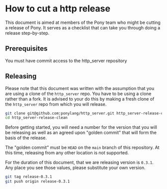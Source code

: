 # How to cut a http release

This document is aimed at members of the Pony team who might be cutting a release of Pony. It serves as a checklist that can take you through doing a release step-by-step.

## Prerequisites

You must have commit access to the http_server repository

## Releasing

Please note that this document was written with the assumption that you are using a clone of the `http_server` repo. You have to be using a clone rather than a fork. It is advised to your do this by making a fresh clone of the `http_server` repo from which you will release.

```bash
git clone git@github.com:ponylang/http_server.git http_server-release-clean
cd http_server-release-clean
```

Before getting started, you will need a number for the version that you will be releasing as well as an agreed upon "golden commit" that will form the basis of the release.

The "golden commit" must be `HEAD` on the `main` branch of this repository. At this time, releasing from any other location is not supported.

For the duration of this document, that we are releasing version is `0.3.1`. Any place you see those values, please substitute your own version.

```bash
git tag release-0.3.1
git push origin release-0.3.1
```
